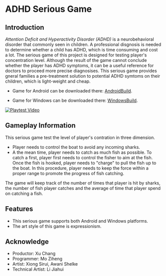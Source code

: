 # ADHD Serious Game


## Introduction

*Attention Deficit and Hyperactivity Disorder (ADHD)* is a neurobehavioral disorder that commonly seen in children. A professional disgnosis is needed to determine whether a child has ADHD, which is time consuming and cost a lot. The serious game of this project is designed for testing player's concentration level. Although the result of the game cannot conclude whether the player has ADHD symptoms, it can be a useful reference for doctors to proceed more precise diagnosises. This serious game provides gneral families a pre-treatment solution to potential ADHD symtoms on their children, which is light-weight and cheap.

+ Game for Android can be downloaded there: [AndroidBuild](AndroidBuild/).

+ Game for Windows can be downloaded there: [WindowsBuild](WindowsBuild/).

[![Playtest Video](https://img.youtube.com/vi/Ws5t3mLfgKA/0.jpg)](https://www.youtube.com/watch?v=Ws5t3mLfgKA)

## Gameplay Information

This serious game test the level of player's contration in three dimension.
+ Player needs to control the boat to avoid any incoming sharks.
+ A the mean time, player needs to catch as much fish as possible. To catch a first, player first needs to control the fisher to aim at the fish. Once the fish is hooked, player needs to "charge" to pull the fish up to the boat. In this procedure, player needs to keep the force within a proper range to promote the progress of fish catching.

The game will keep track of the number of times that player is hit by sharks, the number of fish player catches and the average of time that player spend on catching a fish.

## Features
+ This serious game supports both Android and Windows platforms.
+ The art style of this game is expressionism.

## Acknowledge
+ Productor: Xu Chang 
+ Programmer: Mo Ziheng
+ Artist: Xiong Sirui, Awani Shelke
+ Technical Artist: Li Jiahui
